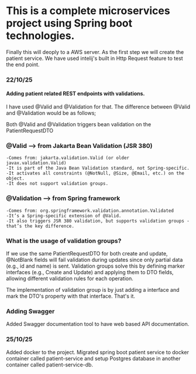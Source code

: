 # This is a complete microservices project using Spring boot technologies. 

Finally this will deoply to a AWS server.
As the first step we will create the patient service. 
We have used intelij's built in Http Request feature to test the end point. 

### 22/10/25
#### Adding patient related REST endpoints with validations. 
I have used @Valid and @Validation for that. 
The difference between @Valid and @Validation would be as follows;

Both @Valid and @Validation triggers bean validation on the PatientRequestDTO

### @Valid --> from Jakarta Bean Validation (JSR 380)
    -Comes from: jakarta.validation.Valid (or older javax.validation.Valid)
    -It is part of the Java Bean Validation standard, not Spring-specific.
    -It activates all constraints (@NotNull, @Size, @Email, etc.) on the object.
    -It does not support validation groups.
### @Validation --> from Spring framework
    -Comes from: org.springframework.validation.annotation.Validated
    -It’s a Spring-specific extension of @Valid.
    -It also triggers JSR 380 validation, but supports validation groups - that’s the key difference.

### What is the usage of validation groups?
If we use the same PatientRequestDTO for both create and update, @NotBlank fields will fail validation 
during updates since only partial data (e.g., id and name) is sent. 
Validation groups solve this by defining marker interfaces (e.g., Create and Update) and 
applying them to DTO fields, allowing different validation rules for each operation.

The implementation of validation group is by just adding a interface and mark the DTO's property with that interface. 
That's it. 

### Adding Swagger
Added Swagger documentation tool to have web based API documentation. 

### 25/10/25
Added docker to the project. 
Migrated spring boot patient service to docker container called patient-service
and setup Postgres database in another container called patient-service-db.
